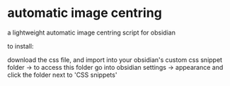 # automatic image centring
a lightweight automatic image centring script for obsidian

to install:

download the css file, and import into your obsidian's custom css snippet folder
 -> to access this folder go into obsidian settings -> appearance and click the folder next to 'CSS snippets'
